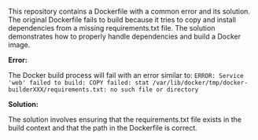 This repository contains a Dockerfile with a common error and its solution. The original Dockerfile fails to build because it tries to copy and install dependencies from a missing requirements.txt file.  The solution demonstrates how to properly handle dependencies and build a Docker image.

**Error:**

The Docker build process will fail with an error similar to: `ERROR: Service 'web' failed to build: COPY failed: stat /var/lib/docker/tmp/docker-builderXXX/requirements.txt: no such file or directory`

**Solution:**

The solution involves ensuring that the requirements.txt file exists in the build context and that the path in the Dockerfile is correct.
